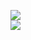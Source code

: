 [![](https://img.shields.io/badge/Made%20With-Github%20Spray-lightgrey.svg?style=for-the-badge&logo=github)](https://github.com/Annihil/github-spray#20329)  
[![](https://i.imgur.com/2DrTn0Z.gif)](https://github.com/Annihil/github-spray)